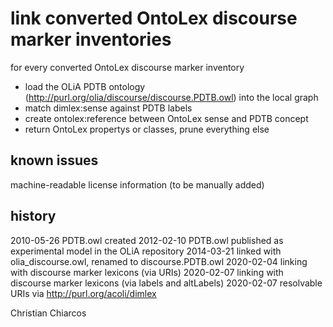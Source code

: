 # link converted OntoLex discourse marker inventories

for every converted OntoLex discourse marker inventory
- load the OLiA PDTB ontology (http://purl.org/olia/discourse/discourse.PDTB.owl) into the local graph
- match dimlex:sense against PDTB labels
- create ontolex:reference between OntoLex sense and PDTB concept
- return OntoLex propertys or classes, prune everything else

## known issues

machine-readable license information (to be manually added)

## history

2010-05-26 PDTB.owl created
2012-02-10 PDTB.owl published as experimental model in the OLiA repository
2014-03-21 linked with olia_discourse.owl, renamed to discourse.PDTB.owl
2020-02-04 linking with discourse marker lexicons (via URIs)
2020-02-07 linking with discourse marker lexicons (via labels and altLabels)
2020-02-07 resolvable URIs via http://purl.org/acoli/dimlex

Christian Chiarcos